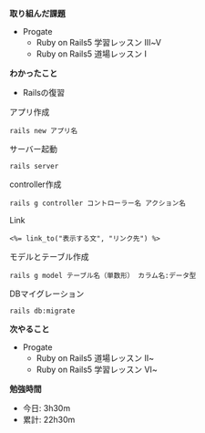 **取り組んだ課題**
- Progate
  - Ruby on Rails5 学習レッスン Ⅲ~Ⅴ
  - Ruby on Rails5 道場レッスン Ⅰ

**わかったこと**　　
- Railsの復習  

アプリ作成
```
rails new アプリ名
```
サーバー起動
```
rails server
```
controller作成
```
rails g controller コントローラー名 アクション名
```
Link
```
<%= link_to("表示する文", "リンク先") %>
```
モデルとテーブル作成
```
rails g model テーブル名（単数形） カラム名:データ型
```
DBマイグレーション
```
rails db:migrate
```

**次やること**  
- Progate
  - Ruby on Rails5 道場レッスン Ⅱ~
  - Ruby on Rails5 学習レッスン Ⅵ~

**勉強時間**  
- 今日: 3h30m
- 累計: 22h30m

